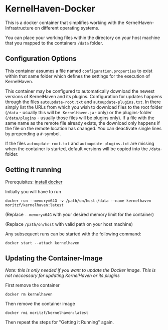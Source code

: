# KernelHaven-Docker

This is a docker container that simplifies working with the KernelHaven-Infrastructure on different operating systems.

You can place your working files within the directory on your host machine that you mapped to the containers ```/data``` folder.

## Configuration Options

This container assumes a file named ```configuration.properties``` to exist within that same folder which defines the settings for the execution of KernelHaven.

This container may be configured to automatically download the newest versions of KernelHaven and its plugins. Configuration for updates happens through the files ```autoupdate-root.txt``` and ```autoupdate-plugins.txt```. In there simply list the URLs from which you  wish to download files to the root folder (```/data``` - usually this will be  ```KernelHaven.jar``` only) or the plugins-folder (```/data/plugins``` - usually those files will be plugins only). If a file with the same name as the remote file already exists, the download only happens if the file on the remote location has changed. You can deactivate single lines by prepending a ```#```-symbol.

If the files ```autoupdate-root.txt``` and ```autoupdate-plugins.txt``` are missing when the container is started, default versions will be copied into the ```/data```-folder.


## Getting it running

Prerequisites: [install docker](https://docs.docker.com/engine/installation/)

Initially you will have to run

```
docker run --memory=64G -v /path/on/host:/data --name kernelhaven moritzf/kernelhaven:latest
```
(Replace ```--memory=64G``` with your desired memory limit for the container)

(Replace ```/path/on/host``` with valid path on your host machine)

Any subsequent runs can be started with the following command:

```
docker start --attach kernelhaven
```

## Updating the Container-Image

*Note: this is only needed if you want to update the Docker image. This is not neccessary for updating KernelHaven or its plugins*

First remove the container

```
docker rm kernelhaven
```

Then remove the container image

```
docker rmi moritzf/kernelhaven:latest
```

Then repeat the steps for "Getting it Running" again.
